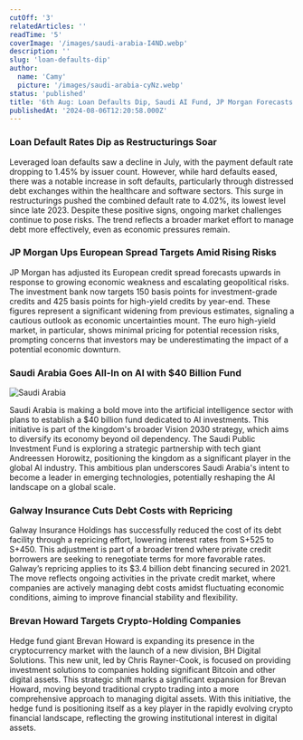 ```yaml
---
cutOff: '3'
relatedArticles: ''
readTime: '5'
coverImage: '/images/saudi-arabia-I4ND.webp'
description: ''
slug: 'loan-defaults-dip'
author:
  name: 'Camy'
  picture: '/images/saudi-arabia-cyNz.webp'
status: 'published'
title: '6th Aug: Loan Defaults Dip, Saudi AI Fund, JP Morgan Forecasts '
publishedAt: '2024-08-06T12:20:58.000Z'
---
```


### **Loan Default Rates Dip as Restructurings Soar**

Leveraged loan defaults saw a decline in July, with the payment default rate dropping to 1.45% by issuer count. However, while hard defaults eased, there was a notable increase in soft defaults, particularly through distressed debt exchanges within the healthcare and software sectors. This surge in restructurings pushed the combined default rate to 4.02%, its lowest level since late 2023. Despite these positive signs, ongoing market challenges continue to pose risks. The trend reflects a broader market effort to manage debt more effectively, even as economic pressures remain.

### **JP Morgan Ups European Spread Targets Amid Rising Risks**

JP Morgan has adjusted its European credit spread forecasts upwards in response to growing economic weakness and escalating geopolitical risks. The investment bank now targets 150 basis points for investment-grade credits and 425 basis points for high-yield credits by year-end. These figures represent a significant widening from previous estimates, signaling a cautious outlook as economic uncertainties mount. The euro high-yield market, in particular, shows minimal pricing for potential recession risks, prompting concerns that investors may be underestimating the impact of a potential economic downturn.

### **Saudi Arabia Goes All-In on AI with $40 Billion Fund**

![Saudi Arabia](/images/saudi-arabia-UxMz.webp)

Saudi Arabia is making a bold move into the artificial intelligence sector with plans to establish a $40 billion fund dedicated to AI investments. This initiative is part of the kingdom's broader Vision 2030 strategy, which aims to diversify its economy beyond oil dependency. The Saudi Public Investment Fund is exploring a strategic partnership with tech giant Andreessen Horowitz, positioning the kingdom as a significant player in the global AI industry. This ambitious plan underscores Saudi Arabia's intent to become a leader in emerging technologies, potentially reshaping the AI landscape on a global scale.

### **Galway Insurance Cuts Debt Costs with Repricing**

Galway Insurance Holdings has successfully reduced the cost of its debt facility through a repricing effort, lowering interest rates from S+525 to S+450. This adjustment is part of a broader trend where private credit borrowers are seeking to renegotiate terms for more favorable rates. Galway’s repricing applies to its $3.4 billion debt financing secured in 2021. The move reflects ongoing activities in the private credit market, where companies are actively managing debt costs amidst fluctuating economic conditions, aiming to improve financial stability and flexibility.

### **Brevan Howard Targets Crypto-Holding Companies**

Hedge fund giant Brevan Howard is expanding its presence in the cryptocurrency market with the launch of a new division, BH Digital Solutions. This new unit, led by Chris Rayner-Cook, is focused on providing investment solutions to companies holding significant Bitcoin and other digital assets. This strategic shift marks a significant expansion for Brevan Howard, moving beyond traditional crypto trading into a more comprehensive approach to managing digital assets. With this initiative, the hedge fund is positioning itself as a key player in the rapidly evolving crypto financial landscape, reflecting the growing institutional interest in digital assets.
